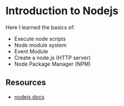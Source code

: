 # Introduction to Nodejs

Here I learned the basics of:

- Execute node scripts
- Node module system
- Event Module
- Create a node.js (HTTP server)
- Node Package Manager (NPM)

## Resources

- [nodejs docs]

[//]: # "These are reference links used in the body of this note and get stripped out when the markdown processor does its job. There is no need to format nicely because it shouldn't be seen. Thanks SO - http://stackoverflow.com/questions/4823468/store-comments-in-markdown-syntax"
[nodejs docs]: https://nodejs.org/en/docs/guides/getting-started-guide/
